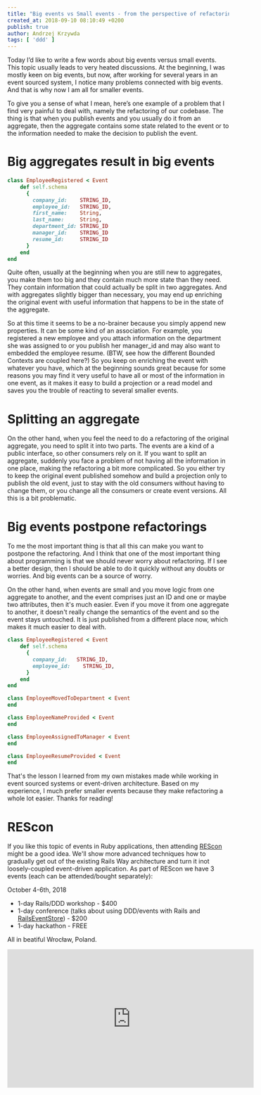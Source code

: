 ```yaml
---
title: "Big events vs Small events - from the perspective of refactoring"
created_at: 2018-09-10 08:10:49 +0200
publish: true
author: Andrzej Krzywda
tags: [ 'ddd' ]
---
```


Today I’d like to write a few words about big events versus small events. This topic usually leads to very heated discussions. At the beginning, I was mostly keen on big events, but now, after working for several years in an event sourced system, I notice many problems connected with big events. And that is why now I am all for smaller events.

<!-- more -->

To give you a sense of what I mean, here’s one example of a problem that I find very painful to deal with, namely the refactoring of our codebase. The thing is that when you publish events and you usually do it from an aggregate, then the aggregate contains some state related to the event or to the information needed to make the decision to publish the event.
 
# Big aggregates result in big events

```ruby
class EmployeeRegistered < Event
    def self.schema
      { 
        company_id:    STRING_ID,
        employee_id:   STRING_ID,
        first_name:    String,
        last_name:     String,
        department_id: STRING_ID
        manager_id:    STRING_ID
        resume_id:     STRING_ID
      }  
    end
end
```
 
Quite often, usually at the beginning when you are still new to aggregates, you make them too big and they contain much more state than they need. They contain information that could actually be split in two aggregates. And with aggregates slightly bigger than necessary, you may end up enriching the original event with useful information that happens to be in the state of the aggregate.

So at this time it seems to be a no-brainer because you simply append new properties. It can be some kind of an association. For example, you registered a new employee and you attach information on the department she was assigned to or you publish her manager_id and may also want to embedded the employee resume.  (BTW, see how the different Bounded Contexts are coupled here?) So you keep on enriching the event with whatever you have, which at the beginning sounds great because for some reasons you may find it very useful to have all or most of the information in one event, as it makes it easy to build a projection or a read model and saves you the trouble of reacting  to several smaller events.

# Splitting an aggregate

On the other hand, when you feel the need to do a refactoring of the original aggregate,  you need to split it into two parts. The events are a kind of a public interface, so other consumers rely on it. If you want to split an aggregate, suddenly you face a problem of not having all the information in one place, making the refactoring a bit more complicated. So you either try to keep the original event published somehow and build a projection only to publish the old event, just to stay with the old consumers without having to change them, or you change all the consumers or create event versions. All this is a bit problematic.

# Big events postpone refactorings

To me the most important thing is that all this can make you want to postpone the refactoring. And I think that one of the most important thing about programming is that we should never worry about refactoring. If I see a better design, then I  should be able to do it quickly without any doubts or worries. And big events can be a source of worry.

On the other hand, when events are small and you move logic from one aggregate to another, and the event comprises just an ID and one or maybe two attributes, then it's much easier. Even if you move it from one aggregate to another, it doesn't really change the semantics of the event and so the event stays untouched. It is just  published from a different place now, which makes it much easier to deal with.

```ruby
class EmployeeRegistered < Event
    def self.schema
      { 
        company_id:   STRING_ID,
        employee_id:    STRING_ID,
      }  
    end
end

class EmployeeMovedToDepartment < Event
end

class EmployeeNameProvided < Event
end

class EmployeeAssignedToManager < Event
end

class EmployeeResumeProvided < Event
end
```

That's the lesson I learned from my own mistakes made while working in event sourced systems or event-driven architecture. Based on my experience, I much prefer smaller events because they make refactoring a whole lot easier. Thanks for reading! 

# REScon

If you like this topic of events in Ruby applications, then attending [REScon](https://mailchi.mp/arkency/rescon/) might be a good idea. We'll show more advanced techniques how to gradually get out of the existing Rails Way architecture and turn it inot loosely-coupled event-driven application. As part of REScon we have 3 events (each can be attended/bought separately):

October 4-6th, 2018

- 1-day Rails/DDD workshop - $400
- 1-day conference (talks about using DDD/events with Rails and [RailsEventStore](http://railseventstore.org)) - $200
- 1-day hackathon - FREE

All in beatiful Wrocław, Poland.

<iframe width="560" height="315" src="https://www.youtube.com/embed/tCiLgbHGhnw" frameborder="0" allow="autoplay; encrypted-media" allowfullscreen></iframe>
